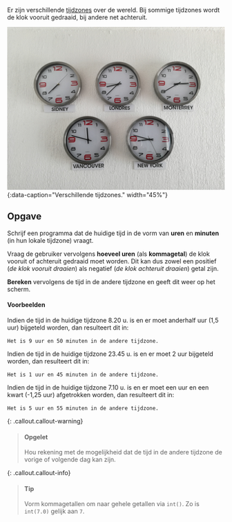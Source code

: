 Er zijn verschillende <a href="https://nl.wikipedia.org/wiki/Tijdzone" target="_blank">tijdzones</a> over de wereld. Bij sommige tijdzones wordt de klok vooruit gedraaid, bij andere net achteruit. 

![Verschillende tijdzones.](media/luis-cortes.jpg "Foto door Louis Cortes op Unsplash."){:data-caption="Verschillende tijdzones." width="45%"}

## Opgave
Schrijf een programma dat de huidige tijd in de vorm van **uren** en **minuten** (in hun lokale tijdzone) vraagt.

Vraag de gebruiker vervolgens **hoeveel uren** (als **kommagetal**) de klok vooruit of achteruit gedraaid moet worden. Dit kan dus zowel een positief (*de klok vooruit draaien*) als negatief (*de klok achteruit draaien*) getal zijn.

**Bereken** vervolgens de tijd in de andere tijdzone en geeft dit weer op het scherm.

#### Voorbeelden
Indien de tijd in de huidige tijdzone 8.20 u. is en er moet anderhalf uur (1,5 uur) bijgeteld worden, dan resulteert dit in:
```
Het is 9 uur en 50 minuten in de andere tijdzone.
```

Indien de tijd in de huidige tijdzone 23.45 u. is en er moet 2 uur bijgeteld worden, dan resulteert dit in:
```
Het is 1 uur en 45 minuten in de andere tijdzone.
```

Indien de tijd in de huidige tijdzone 7.10 u. is en er moet een uur en een kwart (-1,25 uur) afgetrokken worden, dan resulteert dit in:
```
Het is 5 uur en 55 minuten in de andere tijdzone.
```

{: .callout.callout-warning}
> #### Opgelet
> Hou rekening met de mogelijkheid dat de tijd in de andere tijdzone de vorige of volgende dag kan zijn.

{: .callout.callout-info}
> #### Tip
> Vorm kommagetallen om naar gehele getallen via `int()`. Zo is `int(7.0)` gelijk aan `7`.